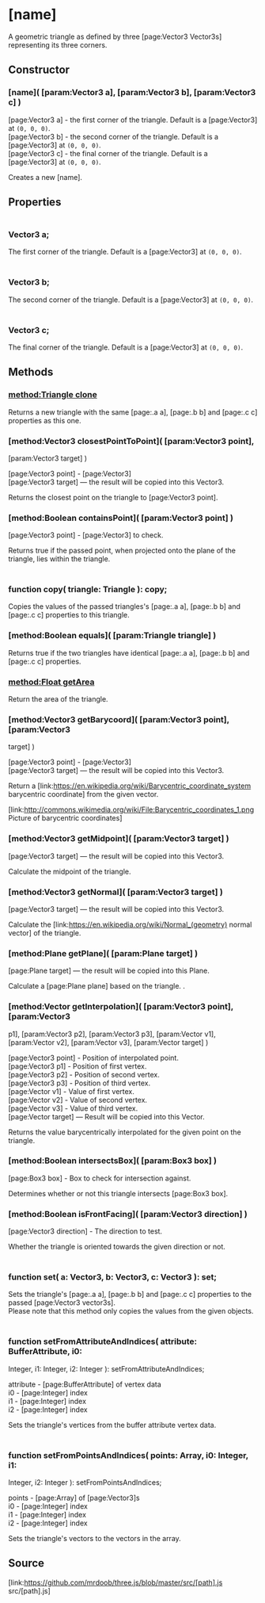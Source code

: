 # [name]

A geometric triangle as defined by three [page:Vector3 Vector3s] representing
its three corners.

## Constructor

### [name]( [param:Vector3 a], [param:Vector3 b], [param:Vector3 c] )

[page:Vector3 a] - the first corner of the triangle. Default is a
[page:Vector3] at `(0, 0, 0)`.  
[page:Vector3 b] - the second corner of the triangle. Default is a
[page:Vector3] at `(0, 0, 0)`.  
[page:Vector3 c] - the final corner of the triangle. Default is a
[page:Vector3] at `(0, 0, 0)`.  
  
Creates a new [name].

## Properties

### <br/> Vector3 a; <br/>

The first corner of the triangle. Default is a [page:Vector3] at `(0, 0, 0)`.

### <br/> Vector3 b; <br/>

The second corner of the triangle. Default is a [page:Vector3] at `(0, 0, 0)`.

### <br/> Vector3 c; <br/>

The final corner of the triangle. Default is a [page:Vector3] at `(0, 0, 0)`.

## Methods

### [method:Triangle clone]()

Returns a new triangle with the same [page:.a a], [page:.b b] and [page:.c c]
properties as this one.

###  [method:Vector3 closestPointToPoint]( [param:Vector3 point],
[param:Vector3 target] )

[page:Vector3 point] - [page:Vector3]  
[page:Vector3 target] — the result will be copied into this Vector3.  
  
Returns the closest point on the triangle to [page:Vector3 point].

### [method:Boolean containsPoint]( [param:Vector3 point] )

[page:Vector3 point] - [page:Vector3] to check.  
  
Returns true if the passed point, when projected onto the plane of the
triangle, lies within the triangle.

### <br/> function copy( triangle: Triangle ): copy; <br/>

Copies the values of the passed triangles's [page:.a a], [page:.b b] and
[page:.c c] properties to this triangle.

### [method:Boolean equals]( [param:Triangle triangle] )

Returns true if the two triangles have identical [page:.a a], [page:.b b] and
[page:.c c] properties.

### [method:Float getArea]()

Return the area of the triangle.

###  [method:Vector3 getBarycoord]( [param:Vector3 point], [param:Vector3
target] )

[page:Vector3 point] - [page:Vector3]  
[page:Vector3 target] — the result will be copied into this Vector3.  
  
Return a [link:https://en.wikipedia.org/wiki/Barycentric_coordinate_system
barycentric coordinate] from the given vector.  
  
[link:http://commons.wikimedia.org/wiki/File:Barycentric_coordinates_1.png
Picture of barycentric coordinates]

### [method:Vector3 getMidpoint]( [param:Vector3 target] )

[page:Vector3 target] — the result will be copied into this Vector3.  
  
Calculate the midpoint of the triangle.

### [method:Vector3 getNormal]( [param:Vector3 target] )

[page:Vector3 target] — the result will be copied into this Vector3.  
  
Calculate the [link:https://en.wikipedia.org/wiki/Normal_(geometry) normal
vector] of the triangle.

### [method:Plane getPlane]( [param:Plane target] )

[page:Plane target] — the result will be copied into this Plane.  
  
Calculate a [page:Plane plane] based on the triangle. .

###  [method:Vector getInterpolation]( [param:Vector3 point], [param:Vector3
p1], [param:Vector3 p2], [param:Vector3 p3], [param:Vector v1], [param:Vector
v2], [param:Vector v3], [param:Vector target] )

[page:Vector3 point] - Position of interpolated point.  
[page:Vector3 p1] - Position of first vertex.  
[page:Vector3 p2] - Position of second vertex.  
[page:Vector3 p3] - Position of third vertex.  
[page:Vector v1] - Value of first vertex.  
[page:Vector v2] - Value of second vertex.  
[page:Vector v3] - Value of third vertex.  
[page:Vector target] — Result will be copied into this Vector.  
  
Returns the value barycentrically interpolated for the given point on the
triangle.

### [method:Boolean intersectsBox]( [param:Box3 box] )

[page:Box3 box] - Box to check for intersection against.  
  
Determines whether or not this triangle intersects [page:Box3 box].

### [method:Boolean isFrontFacing]( [param:Vector3 direction] )

[page:Vector3 direction] - The direction to test.  
  
Whether the triangle is oriented towards the given direction or not.

### <br/> function set( a: Vector3, b: Vector3, c: Vector3 ): set; <br/>

Sets the triangle's [page:.a a], [page:.b b] and [page:.c c] properties to the
passed [page:Vector3 vector3s].  
Please note that this method only copies the values from the given objects.

### <br/> function setFromAttributeAndIndices( attribute: BufferAttribute, i0:
Integer, i1: Integer, i2: Integer ): setFromAttributeAndIndices; <br/>

attribute - [page:BufferAttribute] of vertex data  
i0 - [page:Integer] index  
i1 - [page:Integer] index  
i2 - [page:Integer] index  
  
Sets the triangle's vertices from the buffer attribute vertex data.

### <br/> function setFromPointsAndIndices( points: Array, i0: Integer, i1:
Integer, i2: Integer ): setFromPointsAndIndices; <br/>

points - [page:Array] of [page:Vector3]s  
i0 - [page:Integer] index  
i1 - [page:Integer] index  
i2 - [page:Integer] index  
  
Sets the triangle's vectors to the vectors in the array.

## Source

[link:https://github.com/mrdoob/three.js/blob/master/src/[path].js
src/[path].js]


